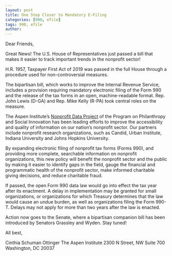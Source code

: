 ```yaml
---
layout: post
title: One Step Closer to Mandatory E-Filing
categories: [990, efile]
tags: 990, efile
author:
---
```



Dear Friends,

Great News! The U.S. House of Representatives just passed a bill that makes it easier to track important trends in the nonprofit sector! 

H.R. 1957, Taxpayer First Act of 2019 was passed in the full House through a procedure used for non-controversial measures.

The bipartisan bill, which works to improve the Internal Revenue Service, includes a provision requiring mandatory electronic filing of the Form 990 and the release of the tax forms in an open, machine-readable format. Rep. John Lewis (D-GA) and Rep. Mike Kelly (R-PA) took central roles on the measure. 

The Aspen Institute’s [Nonprofit Data Project](https://www.aspeninstitute.org/programs/program-on-philanthropy-and-social-innovation-psi/nonprofit-data-project-updates/) of the Program on Philanthropy and Social Innovation has been leading efforts to improve the accessibility and quality of information on our nation’s nonprofit sector. Our partners include nonprofit research organizations, such as Candid, Urban Institute, Indiana University and Johns Hopkins University.

By expanding electronic filing of nonprofit tax forms (Forms 990), and providing more complete, searchable information on nonprofit organizations, this new policy will benefit the nonprofit sector and the public by making it easier to identify gaps in the field, gauge the financial and programmatic health of the nonprofit sector, make informed charitable giving decisions, and reduce charitable fraud.

If passed, the open Form 990 data law would go into effect the tax year after its enactment. A delay in implementation may be granted for small organizations, or organizations for which Treasury determines that the law would cause an undue burden, as well as organizations filing the Form 990-T. Delays may not apply for more than two years after the law is enacted.

Action now goes to the Senate, where a bipartisan companion bill has been introduced by Senators Grassley and Wyden. Stay tuned!

All best,

Cinthia Schuman Ottinger
The Aspen Institute
2300 N Street, NW Suite 700
Washington, DC 20037
